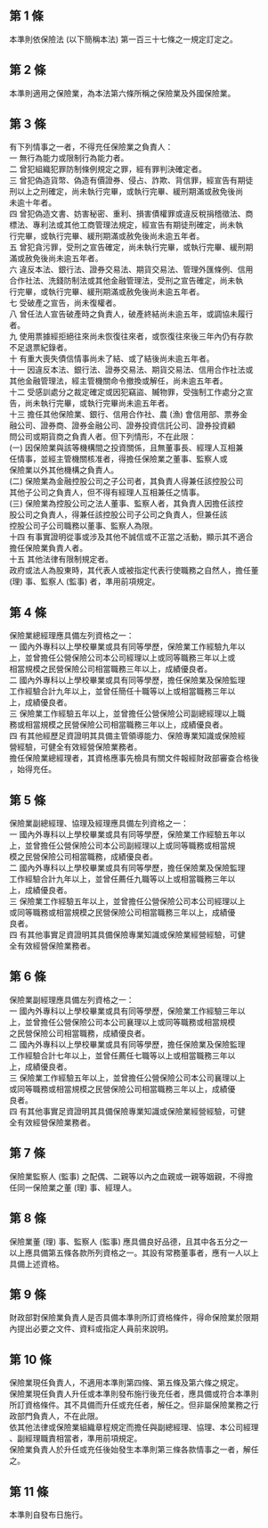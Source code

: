 第 1 條
-------
本準則依保險法 (以下簡稱本法) 第一百三十七條之一規定訂定之。

第 2 條
-------
本準則適用之保險業，為本法第六條所稱之保險業及外國保險業。

第 3 條
-------
有下列情事之一者，不得充任保險業之負責人：                        
一  無行為能力或限制行為能力者。                                  
二  曾犯組織犯罪防制條例規定之罪，經有罪判決確定者。              
三  曾犯偽造貨幣、偽造有價證券、侵占、詐欺、背信罪，經宣告有期徒  
    刑以上之刑確定，尚未執行完畢，或執行完畢、緩刑期滿或赦免後尚  
    未逾十年者。                                                  
四  曾犯偽造文書、妨害秘密、重利、損害債權罪或違反稅捐稽徵法、商  
    標法、專利法或其他工商管理法規定，經宣告有期徒刑確定，尚未執  
    行完畢，或執行完畢、緩刑期滿或赦免後尚未逾五年者。            
五  曾犯貪污罪，受刑之宣告確定，尚未執行完畢，或執行完畢、緩刑期  
    滿或赦免後尚未逾五年者。                                      
六  違反本法、銀行法、證券交易法、期貨交易法、管理外匯條例、信用  
    合作社法、洗錢防制法或其他金融管理法，受刑之宣告確定，尚未執  
    行完畢，或執行完畢、緩刑期滿或赦免後尚未逾五年者。            
七  受破產之宣告，尚未復權者。                                    
八  曾任法人宣告破產時之負責人，破產終結尚未逾五年，或調協未履行  
    者。                                                          
九  使用票據經拒絕往來尚未恢復往來者，或恢復往來後三年內仍有存款  
    不足退票紀錄者。                                              
十  有重大喪失債信情事尚未了結、或了結後尚未逾五年者。          
十一  因違反本法、銀行法、證券交易法、期貨交易法、信用合作社法或  
      其他金融管理法，經主管機關命令撤換或解任，尚未逾五年者。    
十二  受感訓處分之裁定確定或因犯竊盜、贓物罪，受強制工作處分之宣  
      告，尚未執行完畢，或執行完畢尚未逾五年者。                  
十三  擔任其他保險業、銀行、信用合作社、農 (漁) 會信用部、票券金  
      融公司、證券商、證券金融公司、證券投資信託公司、證券投資顧  
      問公司或期貨商之負責人者。但下列情形，不在此限：            
   (一) 因保險業與該等機構間之投資關係，且無董事長、經理人互相兼  
        任情事，並經主管機關核准者，得擔任保險業之董事、監察人或  
        保險業以外其他機構之負責人。                              
   (二) 保險業為金融控股公司之子公司者，其負責人得兼任該控股公司  
        其他子公司之負責人，但不得有經理人互相兼任之情事。        
   (三) 保險業為控股公司之法人董事、監察人者，其負責人因擔任該控  
        股公司之負責人，得兼任該控股公司子公司之負責人，但兼任該  
        控股公司子公司職務以董事、監察人為限。                    
十四  有事實證明從事或涉及其他不誠信或不正當之活動，顯示其不適合  
      擔任保險業負責人者。                                        
十五  其他法律有限制規定者。                                      
政府或法人為股東時，其代表人或被指定代表行使職務之自然人，擔任董  
 (理) 事、監察人 (監事) 者，準用前項規定。

第 4 條
-------
保險業總經理應具備左列資格之一：  
  一  國內外專科以上學校畢業或具有同等學歷，保險業工作經驗九年以  
      上，並曾擔任公營保險公司本公司經理以上或同等職務三年以上或  
      相當規模之民營保險公司相當職務三年以上，成績優良者。  
  二  國內外專科以上學校畢業或具有同等學歷，擔任保險業及保險監理  
      工作經驗合計九年以上，並曾任簡任十職等以上或相當職務三年以  
      上，成績優良者。　　  
  三  保險業工作經驗五年以上，並曾擔任公營保險公司副總經理以上職  
      務或相當規模之民營保險公司相當職務三年以上，成績優良者。  
  四  有其他經歷足資證明其具備主管領導能力、保險專業知識或保險經  
      營經驗，可健全有效經營保險業務者。  
擔任保險業總經理者，其資格應事先檢具有關文件報經財政部審查合格後  
，始得充任。

第 5 條
-------
保險業副總經理、協理及經理應具備左列資格之一：　　　　　  
  一  國內外專科以上學校畢業或具有同等學歷，保險業工作經驗五年以  
      上，並曾擔任公營保險公司本公司副經理以上或同等職務或相當規  
      模之民營保險公司相當職務，成績優良者。　　　  
  二  國內外專科以上學校畢業或具有同等學歷，擔任保險業及保險監理  
      工作經驗合計九年以上，並曾任薦任九職等以上或相當職務三年以  
      上，成績優良者。　　  
  三  保險業工作經驗五年以上，並曾擔任公營保險公司本公司經理以上  
      或同等職務或相當規模之民營保險公司相當職務三年以上，成績優  
      良者。　　　　　　　  
  四  有其他事實足資證明其具備保險專業知識或保險業經營經驗，可健  
      全有效經營保險業務者。　　　　　　　　　　　　　

第 6 條
-------
保險業副經理應具備左列資格之一：　　　　　　　　　　　　  
  一  國內外專科以上學校畢業或具有同等學歷，保險業工作經驗三年以  
      上，並曾擔任公營保險公司本公司襄理以上或同等職務或相當規模  
      之民營保險公司相當職務，成績優良者。　　　　  
  二  國內外專科以上學校畢業或具有同等學歷，擔任保險業及保險監理  
      工作經驗合計七年以上，並曾任薦任七職等以上或相當職務三年以  
      上，成績優良者。　　  
  三  保險業工作經驗五年以上，並曾擔任公營保險公司本公司襄理以上  
      或同等職務或相當規模之民營保險公司相當職務三年以上，成績優  
      良者。　　　　　　　  
  四  有其他事實足資證明其具備保險專業知識或保險業經營經驗，可健  
      全有效經營保險業務者。　　　　　　　　　　　　　　

第 7 條
-------
保險業監察人 (監事) 之配偶、二親等以內之血親或一親等姻親，不得擔  
任同一保險業之董 (理) 事、經理人。　　　　　　　　　

第 8 條
-------
保險業董 (理) 事、監察人 (監事) 應具備良好品德，且其中各五分之一  
以上應具備第五條各款所列資格之一。其設有常務董事者，應有一人以上  
具備上述資格。　　　　　　　　　　　　　　　　　

第 9 條
-------
財政部對保險業負責人是否具備本準則所訂資格條件，得命保險業於限期  
內提出必要之文件、資料或指定人員前來說明。　　　　　

第 10 條
--------
保險業現任負責人，不適用本準則第四條、第五條及第六條之規定。　　  
保險業現任負責人升任或本準則發布施行後充任者，應具備或符合本準則  
所訂資格條件。其不具備而升任或充任者，解任之。但非屬保險業務之行  
政部門負責人，不在此限。　　　　　　　　　　　　  
依其他法律或保險業組織章程規定而擔任與副總經理、協理、本公司經理  
、副經理職責相當者，準用前項規定。　　　　　　　　　  
保險業負責人於升任或充任後始發生本準則第三條各款情事之一者，解任  
之。　　　　　　　　　　　　　　　　　　　　　　　　

第 11 條
--------
本準則自發布日施行。　　　　　　　　　　　　　　　　　　

